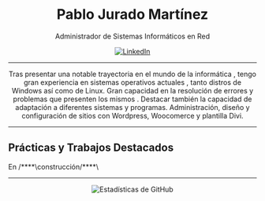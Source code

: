 <h1 align="center">Pablo Jurado Martínez</h1>
<p align="center">Administrador de Sistemas Informáticos en Red</p>
<div align="center">
  
[![LinkedIn](https://img.shields.io/badge/-LinkedIn-blue?style=flat-square&logo=Linkedin&logoColor=white&link=https://www.linkedin.com/in/pablo-jurado-1a1a06278/)](https://www.linkedin.com/in/pablo-jurado-1a1a06278/)

</div>

<hr>
<p align="center">
Tras presentar una notable trayectoria en el mundo de la informática , tengo gran experiencia en sistemas operativos actuales , tanto distros de Windows así como de Linux. Gran capacidad en la resolución de errores y problemas que presenten los mismos . Destacar también la capacidad de adaptación  a diferentes sistemas y programas. Administración, diseño y configuración de sitios con Wordpress, Woocomerce y plantilla Divi.
</p>
<hr>
<h2>Prácticas y Trabajos Destacados</h2>

<p>En /****\construcción/****\</p>

<hr>

<div align="center">
  
![Estadísticas de GitHub](https://github-readme-stats.vercel.app/api?username=pablojmcontacto&show_icons=true)

</div>




